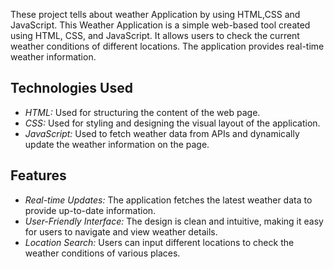 These project tells about weather Application by using HTML,CSS and JavaScript.
This Weather Application is a simple web-based tool created using HTML, CSS, and JavaScript. It allows users to check the current weather conditions of different locations. The application provides real-time weather information.

## Technologies Used

- *HTML:* Used for structuring the content of the web page.
- *CSS:* Used for styling and designing the visual layout of the application.
- *JavaScript:* Used to fetch weather data from APIs and dynamically update the weather information on the page.

## Features

- *Real-time Updates:* The application fetches the latest weather data to provide up-to-date information.
- *User-Friendly Interface:* The design is clean and intuitive, making it easy for users to navigate and view weather details.
- *Location Search:* Users can input different locations to check the weather conditions of various places.


